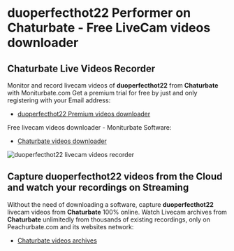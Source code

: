 # duoperfecthot22 Performer on Chaturbate - Free LiveCam videos downloader

## Chaturbate Live Videos Recorder

Monitor and record livecam videos of **duoperfecthot22** from **Chaturbate** with Moniturbate.com
Get a premium trial for free by just and only registering with your Email address:
* [duoperfecthot22 Premium videos downloader](https://moniturbate.com/request-demo-licence-key.html)

Free livecam videos downloader - Moniturbate Software:
* [Chaturbate videos downloader](https://moniturbate.com/moniturbate-download-software.html)

![duoperfecthot22 livecam videos recorder](https://peachurnet.com/templates/moniturbate-software.png)


## Capture duoperfecthot22 videos from the Cloud and watch your recordings on Streaming

Without the need of downloading a software, capture **duoperfecthot22** livecam videos from **Chaturbate** 100% online.
Watch Livecam archives from **Chaturbate** unlimitedly from thousands of existing recordings, only on Peachurbate.com and its websites network:
* [Chaturbate videos archives](https://peachurnet.com/)